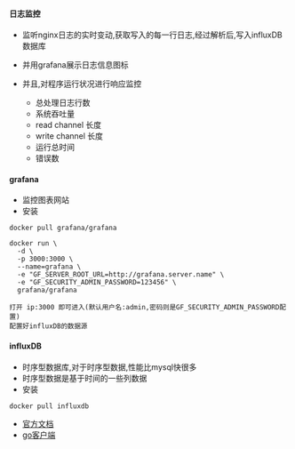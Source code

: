 #### 日志监控

- 监听nginx日志的实时变动,获取写入的每一行日志,经过解析后,写入influxDB数据库
- 并用grafana展示日志信息图标

- 并且,对程序运行状况进行响应监控
    - 总处理日志行数
    - 系统吞吐量
    - read channel 长度
    - write channel 长度
    - 运行总时间
    - 错误数

#### grafana
- 监控图表网站
- 安装
```
docker pull grafana/grafana

docker run \
  -d \
  -p 3000:3000 \
  --name=grafana \
  -e "GF_SERVER_ROOT_URL=http://grafana.server.name" \
  -e "GF_SECURITY_ADMIN_PASSWORD=123456" \
  grafana/grafana
 
打开 ip:3000 即可进入(默认用户名:admin,密码则是GF_SECURITY_ADMIN_PASSWORD配置)
配置好influxDB的数据源
```

#### influxDB 
- 时序型数据库,对于时序型数据,性能比mysql快很多
- 时序型数据是基于时间的一些列数据
- 安装
```
docker pull influxdb
```
- [官方文档](http://docs.influxdata.com/influxdb/v1.5/introduction/getting-started/)
- [go客户端](https://github.com/influxdata/influxdb/blob/master/client/README.md)
